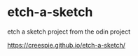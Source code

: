 # etch-a-sketch
etch a sketch project from the odin project


https://creespie.github.io/etch-a-sketch/
